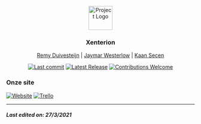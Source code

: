 <p align="center"><img src="https://twemoji.maxcdn.com/2/svg/1f4dd.svg" height="64" alt="Project Logo"></p>
<h3 align="center">Xenterion</h3>
<p align="center"><a href="https://github.com/Remy2072">
Remy Duivesteijn</a> | <a href="https://github.com/Jaywesterlow">Jaymar Westerlow</a> | <a href="https://github.com/KaanSecen">Kaan Secen</a></p>
<p align="center">
    <a href="#"><img src="https://img.shields.io/github/last-commit/Remy2072/Xenterion" alt="Last commit"></a>
    <a href="https://github.com/Remy2072/Xenterion/releases/latest"><img src="https://img.shields.io/github/v/release/Remy2072/Xenterion" alt="Latest Release"></a>
    <a href="https://github.com/Remy2072/Xenterion/issues"><img src="https://img.shields.io/badge/contributions-welcome-ff69b4.svg" alt="Contributions Welcome"></a>
</p>

### Onze site

[![Website](https://img.shields.io/badge/-Website-2e343f?logo=google&logoColor=white&style=for-the-badge)](https://jvvue.nl/ecosy/)
[![Trello](https://img.shields.io/badge/-trello-2e343f?logo=Trello&logoColor=white&style=for-the-badge)](https://trello.com/b/10PdD5Wt/team-ez-10-v2)

---

##### Last edited on: 27/3/2021

